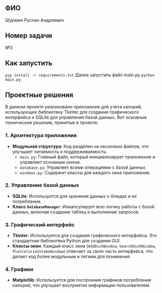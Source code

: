 ## ФИО
Шурмин Руслан Андреевич
## Номер задачи
№3
## Как запустить
```pip install -r requirements.txt```
Далее запустить файл main.py
```python main.py```
## Проектные решения
В данном проекте реализовано приложение для учета калорий, использующее библиотеку Tkinter для создания графического интерфейса и SQLite для управления базой данных. Вот основные технические решения, принятые в проекте:

### 1. **Архитектура приложения**

- **Модульная структура**: Код разделен на несколько файлов, что улучшает читаемость и поддерживаемость:
  - `main.py`: Главный файл, который инициализирует приложение и управляет основным окном.
  - `database.py`: Управляет всеми операциями с базой данных.
  - `windows.py`: Содержит классы для каждого окна приложения.

### 2. **Управление базой данных**

- **SQLite**: Используется для хранения данных о блюдах и их потреблении.
- **Класс `DatabaseManager`**: Инкапсулирует всю логику работы с базой данных, включая создание таблиц и выполнение запросов.

### 3. **Графический интерфейс**

- **Tkinter**: Используется для создания графического интерфейса. Это стандартная библиотека Python для создания GUI.
- **Классы окон**: Каждый класс окна (`AddDishWindow`, `SearchDishWindow`, `PlotCalorieIntakeWindow`) отвечает за свою часть интерфейса, что делает код более модульным и легким для понимания.

### 4. **Графики**

- **Matplotlib**: Используется для построения графиков потребления калорий, что улучшает восприятие информации пользователем.
